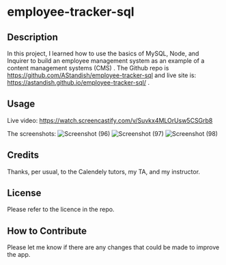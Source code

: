 # employee-tracker-sql

## Description

In this project, I learned how to use the basics of MySQL, Node, and Inquirer to build an employee management system as an example of a content management systems (CMS) . The Github repo is https://github.com/AStandish/employee-tracker-sql and live site is:  https://astandish.github.io/employee-tracker-sql/ .

## Usage
Live video: https://watch.screencastify.com/v/Suvkx4MLOrUsw5CSGrb8

The screenshots: ![Screenshot (96)](https://user-images.githubusercontent.com/112442942/222801485-4527b422-b1a9-4f98-83b3-77cfcecee569.png)
![Screenshot (97)](https://user-images.githubusercontent.com/112442942/222801487-7fa17611-6613-4480-8af8-822e212977ce.png)
![Screenshot (98)](https://user-images.githubusercontent.com/112442942/222801492-e8a3b0ab-b3ba-455c-acb5-ba251ccc23f5.png)


## Credits

Thanks, per usual, to the Calendely tutors, my TA, and my instructor.

## License

Please refer to the licence in the repo.

## How to Contribute

Please let me know if there are any changes that could be made to improve the app.
